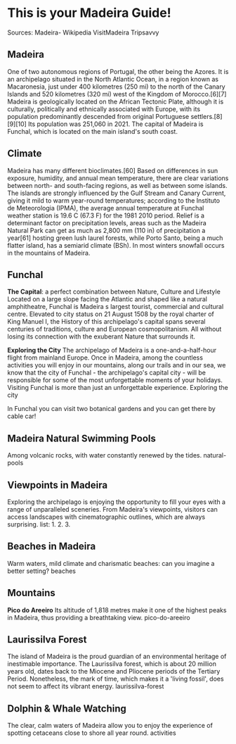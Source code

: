 

# This is your Madeira Guide!
Sources: 
Madeira- Wikipedia
VisitMadeira
Tripsavvy


## Madeira  
One of two autonomous regions of Portugal, the other being the Azores. It is an archipelago situated in the North Atlantic Ocean, in a region known as Macaronesia, just under 400 kilometres (250 mi) to the north of the Canary Islands and 520 kilometres (320 mi) west of the Kingdom of Morocco.[6][7] Madeira is geologically located on the African Tectonic Plate, although it is culturally, politically and ethnically associated with Europe, with its population predominantly descended from original Portuguese settlers.[8][9][10] Its population was 251,060 in 2021. The capital of Madeira is Funchal, which is located on the main island's south coast.

## Climate 
Madeira has many different bioclimates.[60] Based on differences in sun exposure, humidity, and annual mean temperature, there are clear variations between north- and south-facing regions, as well as between some islands. The islands are strongly influenced by the Gulf Stream and Canary Current, giving it mild to warm year-round temperatures; according to the Instituto de Meteorologia (IPMA), the average annual temperature at Funchal weather station is 19.6  C (67.3  F) for the 1981 2010 period. Relief is a determinant factor on precipitation levels, areas such as the Madeira Natural Park can get as much as 2,800 mm (110 in) of precipitation a year[61] hosting green lush laurel forests, while Porto Santo, being a much flatter island, has a semiarid climate (BSh). In most winters snowfall occurs in the mountains of Madeira.




## Funchal 
**The Capital**: a perfect combination between Nature, Culture and Lifestyle
Located on a large slope facing the Atlantic and shaped like a natural amphitheatre, Funchal is Madeira s largest tourist, commercial and cultural centre. Elevated to city status on 21 August 1508 by the royal charter of King Manuel I, the History of this archipelago's capital spans several centuries of traditions, culture and European cosmopolitanism. All without losing its connection with the exuberant Nature that surrounds it.



**Exploring the City**
The archipelago of Madeira is a one-and-a-half-hour flight from mainland Europe. Once in Madeira, among the countless activities you will enjoy in our mountains, along our trails and in our sea, we know that the city of Funchal - the archipelago's capital city - will be responsible for some of the most unforgettable moments of your holidays. Visiting Funchal is more than just an unforgettable experience.
Exploring the city


In Funchal you can visit two botanical gardens and you can get there by cable car!



## Madeira Natural Swimming Pools
Among volcanic rocks, with water constantly renewed by the tides.
natural-pools


## Viewpoints in Madeira
Exploring the archipelago is enjoying the opportunity to fill your eyes with a range of unparalleled sceneries. From Madeira's viewpoints, visitors can access landscapes with cinematographic outlines, which are always surprising.
list: 
1. 
2. 
3. 


## Beaches in Madeira
Warm waters, mild climate and charismatic beaches: can you imagine a better setting?
beaches

## Mountains 
**Pico do Areeiro** 
Its altitude of 1,818 metres make it one of the highest peaks in Madeira, thus providing a breathtaking view.
pico-do-areeiro

## Laurissilva Forest
The island of Madeira is the proud guardian of an environmental heritage of inestimable importance. The Laurissilva forest, which is about 20 million years old, dates back to the Miocene and Pliocene periods of the Tertiary Period. Nonetheless, the mark of time, which makes it a 'living fossil', does not seem to affect its vibrant energy.
laurissilva-forest

## Dolphin & Whale Watching
The clear, calm waters of Madeira allow you to enjoy the experience of spotting cetaceans close to shore all year round.
activities
